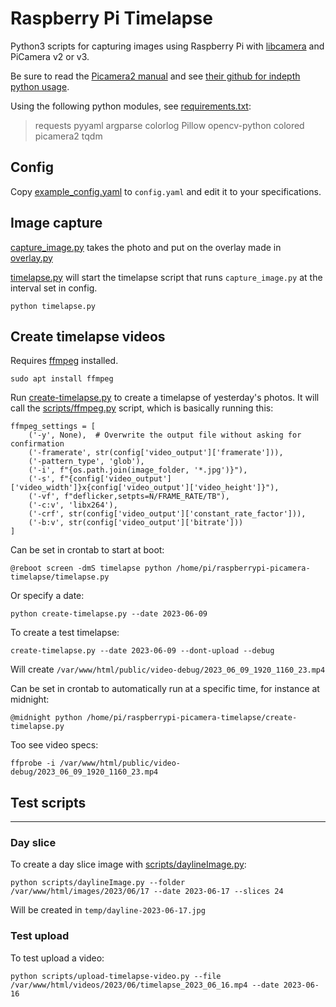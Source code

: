# Raspberry Pi Timelapse

Python3 scripts for capturing images using Raspberry Pi with [libcamera](https://libcamera.org/) and PiCamera v2 or v3.

Be sure to read the [Picamera2 manual](https://datasheets.raspberrypi.com/camera/picamera2-manual.pdf) and see [their github for indepth python usage](https://github.com/raspberrypi/picamera2).


Using the following python modules, see [requirements.txt](requirements.txt): 
> requests pyyaml argparse colorlog Pillow opencv-python colored picamera2 tqdm

## Config
Copy [example_config.yaml](example_config.yaml) to `config.yaml` and edit it to your specifications.

## Image capture

[capture_image.py](capture_image.py) takes the photo and put on the overlay made in [overlay.py](overlay.py)

[timelapse.py](timelapse.py) will start the timelapse script that runs `capture_image.py` at the interval set in config.

    python timelapse.py

## Create timelapse videos

Requires [ffmpeg](https://ffmpeg.org/) installed.

    sudo apt install ffmpeg

Run [create-timelapse.py](create-timelapse.py) to create a timelapse of yesterday's photos. It will call the [scripts/ffmpeg.py](scripts/ffmpeg.py) script, which is basically running this:

    ffmpeg_settings = [
        ('-y', None),  # Overwrite the output file without asking for confirmation
        ('-framerate', str(config['video_output']['framerate'])),
        ('-pattern_type', 'glob'),
        ('-i', f"{os.path.join(image_folder, '*.jpg')}"),
        ('-s', f"{config['video_output']['video_width']}x{config['video_output']['video_height']}"),
        ('-vf', f"deflicker,setpts=N/FRAME_RATE/TB"),
        ('-c:v', 'libx264'),
        ('-crf', str(config['video_output']['constant_rate_factor'])),
        ('-b:v', str(config['video_output']['bitrate']))
    ]

Can be set in crontab to start at boot:

    @reboot screen -dmS timelapse python /home/pi/raspberrypi-picamera-timelapse/timelapse.py

Or specify a date:

    python create-timelapse.py --date 2023-06-09

To create a test timelapse: 

    create-timelapse.py --date 2023-06-09 --dont-upload --debug

Will create `/var/www/html/public/video-debug/2023_06_09_1920_1160_23.mp4`

Can be set in crontab to automatically run at a specific time, for instance at midnight:

    @midnight python /home/pi/raspberrypi-picamera-timelapse/create-timelapse.py

Too see video specs:

    ffprobe -i /var/www/html/public/video-debug/2023_06_09_1920_1160_23.mp4

## Test scripts
----
### Day  slice

To create a day slice image with [scripts/daylineImage.py](scripts/daylineImage.py):

    python scripts/daylineImage.py --folder /var/www/html/images/2023/06/17 --date 2023-06-17 --slices 24

Will be created in `temp/dayline-2023-06-17.jpg`

### Test upload
To test upload a video:

    python scripts/upload-timelapse-video.py --file /var/www/html/videos/2023/06/timelapse_2023_06_16.mp4 --date 2023-06-16
